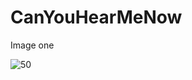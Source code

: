 # CanYouHearMeNow

Image one

![50](https://cloud.githubusercontent.com/assets/22593770/19626901/3644888e-9933-11e6-9033-f4d1f3208ca9.jpg)
